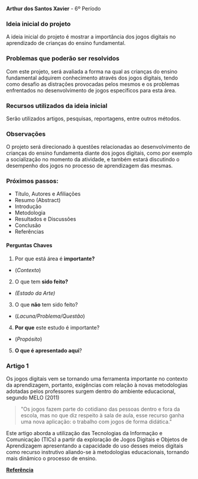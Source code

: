 **Arthur dos Santos Xavier** - 6º Período

### Ideia inicial do projeto

A ideia inicial do projeto é mostrar a importância dos jogos digitais no aprendizado de crianças do ensino fundamental.

### Problemas que poderão ser resolvidos

Com este projeto, será avaliada a forma na qual as crianças do ensino fundamental adquirem conhecimento através dos jogos digitais, tendo como desafio as distrações provocadas pelos mesmos e os problemas enfrentados no desenvolvimento de jogos específicos para esta área.

### Recursos utilizados da ideia inicial

Serão utilizados artigos, pesquisas, reportagens, entre outros métodos.

### Observações

O projeto será direcionado à questões relacionadas ao desenvolvimento de crianças do ensino fundamenta diante dos jogos digitais, como por exemplo a socialização no momento da atividade, e também estará discutindo o desempenho dos jogos no processo de aprendizagem das mesmas.


### Próximos passos:
* Título, Autores e Afiliações
* Resumo (Abstract)
* Introdução
* Metodologia
* Resultados e Discussões
* Conclusão
* Referências

#### Perguntas Chaves ####

1. Por que está área é **importante?**
* (*Contexto*)
2. O que tem **sido feito?**
 * *(Estado da Arte)*
3. O que **não** tem sido feito?
* (*Lacuna/Problema/Questão*)
4. **Por que** este estudo é importante?
* (*Propósito*)
5. **O que é apresentado aqui**?


### Artigo 1

Os jogos digitais vem se tornando uma ferramenta importante no contexto da aprendizagem, portanto, exigências com relação à novas metodologias adotadas pelos professores surgem dentro do ambiente educacional, segundo MELO (2011)

  >"Os jogos fazem parte do cotidiano das pessoas dentro e fora da escola, mas no que diz respeito à sala de aula, esse recurso ganha uma nova aplicação: o trabalho com jogos de forma didática."

Este artigo aborda a utilização das Tecnologias da Informação e Comunicação (TICs) a partir da exploração de Jogos Digitais e Objetos de Aprendizagem apresentando a capacidade do uso desses meios digitais como recurso instrutivo aliando-se à metodologias educacionais, tornando mais dinâmico o processo de ensino.


 [**Referência**](http://www.pucrs.br/ciencias/viali/tic_literatura/artigos/objetos/CC_Melo_e_Silva.pdf)
